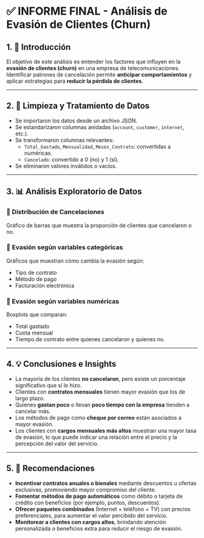 # ✅ INFORME FINAL - Análisis de Evasión de Clientes (Churn)

## 1. 🧩 Introducción
El objetivo de este análisis es entender los factores que influyen en la **evasión de clientes (churn)** en una empresa de telecomunicaciones. Identificar patrones de cancelación permite **anticipar comportamientos** y aplicar estrategias para **reducir la pérdida de clientes**.

---

## 2. 🧹 Limpieza y Tratamiento de Datos

- Se importaron los datos desde un archivo JSON.
- Se estandarizaron columnas anidadas (`account`, `customer`, `internet`, etc.).
- Se transformaron columnas relevantes:
  - `Total_Gastado`, `Mensualidad`, `Meses_Contrato`: convertidas a numéricas.
  - `Cancelado`: convertido a 0 (no) y 1 (sí).
- Se eliminaron valores inválidos o vacíos.

---

## 3. 📊 Análisis Exploratorio de Datos

### 🔹 Distribución de Cancelaciones
Gráfico de barras que muestra la proporción de clientes que cancelaron o no.

### 🔹 Evasión según variables categóricas
Gráficos que muestran cómo cambia la evasión según:
- Tipo de contrato
- Método de pago
- Facturación electrónica

### 🔹 Evasión según variables numéricas
Boxplots que comparan:
- Total gastado
- Cuota mensual
- Tiempo de contrato
entre quienes cancelaron y quienes no.

---

## 4. 💡 Conclusiones e Insights

- La mayoría de los clientes **no cancelaron**, pero existe un porcentaje significativo que sí lo hizo.
- Clientes con **contratos mensuales** tienen mayor evasión que los de largo plazo.
- Quienes **gastan poco** o llevan **poco tiempo con la empresa** tienden a cancelar más.
- Los métodos de pago como **cheque por correo** están asociados a mayor evasión.
- Los clientes con **cargos mensuales más altos** muestran una mayor tasa de evasión, lo que puede indicar una relación entre el precio y la percepción del valor del servicio.

---

## 5. 🧠 Recomendaciones


- **Incentivar contratos anuales o bienales** mediante descuentos u ofertas exclusivas, promoviendo mayor compromiso del cliente.
- **Fomentar métodos de pago automáticos** como débito o tarjeta de crédito con beneficios (por ejemplo, puntos, descuentos).
- **Ofrecer paquetes combinados** (Internet + teléfono + TV) con precios preferenciales, para aumentar el valor percibido del servicio.
- **Monitorear a clientes con cargos altos**, brindando atención personalizada o beneficios extra para reducir el riesgo de evasión.
